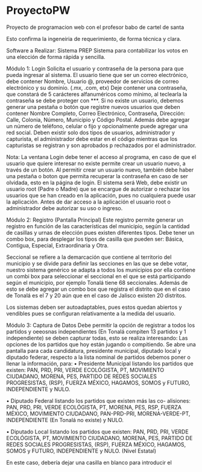 # ProyectoPW
Proyecto de programacion web con el profesor babo de cartel de santa 

Esto confirma la ingeneiria de requerimiento, de forma técnica y clara.

Software a Realizar: Sistema PREP
Sistema para contabilizar los votos en una elección de forma rápida y sencilla. 

Módulo 1: Login 
Solicita el usuario y contraseña de la persona para que pueda ingresar al sistema. El usuario tiene que ser un correo electrónico, debe contener Nombre, Usuario @, proveedor de servicios de correo electrónico y su dominio. 
(.mx, .com, etx) Deje contener una contraseña, que constará de 5 carácteres alfanuméricos como mínimo, al teclearla la contraseña se debe proteger con ***. 
Si no existe un usuario, debemos generar una pestaña o botón que registre nuevos usuarios que deben contener Nombre Completo, Correo Electrónico, Contraseña, Dirección: Calle, Colonia, Número, Municipio y Código Postal. Además debe agregar un número de teléfono, celular o fijo y opcionalmente puede agregar una red social.
Deben existir solo dos tipos de usuarios, administrador y capturista, el administrador debe estar en el código mientras que los capturistas se registran y son aprobados p rechazados por el administrador. 

Nota: La ventana Login debe tener el acceso al programa, en caso de que el usuario que quiere interesar no existe permite crear un usuario nuevo, a través de un botón. Al permitir crear un usuario nuevo, también debe haber una pestaña o boton que permita recuperar la contraseña en caso de ser olvidada, esto en la página de login. 
El sistema será Web, debe existir un usuario root (Padre o Madre) que se encargue de autorizar o rechazar los usuarios que se han creado en la aplicación, pues no cualquiera puede usar la aplicación. Antes de dar acceso a la aplicación el usuario root o administrador debe autorizar su uso o ingreso. 

Módulo 2: Registro (Pantalla Principal) 
Este registro permite generar un registro en función de las características del municipio, según la cantidad de casillas y urnas de elección pues existen diferentes tipos. Debe tener un combo box, para desplegar los tipos de casilla que pueden ser: Básica, Contigua, Especial, Extraordinaria y Otra. 

Seccional se refiere a la demarcación que contiene al territorio del municipio y se divide para definir las secciones en las que se debe votar, nuestro sistema genérico se adapta a todos los municipios por ella contiene un combi box para seleccionar el seccional en el que se está participando según el municipio, por ejemplo Tonalá tiene 68 seccionales. Además de esto se debe agregar un combo box que registra el distrito que en el caso de Tonalá es el 7 y 20 aún que en el caso de Jalisco existen 20 distritos. 

 Los sistemas deben ser autoadaptables, pues estos quedan abiertos y vendibles pues se configuran relativamente a la medida del usuario. 

Módulo 3: Captura de Datos
Debe permitir la opción de registrar a todos los partidos y oeeosnas independientes (En Tonalá compiten 13 partidos y 1 independiente) se deben capturar todas, esto se realiza interesando: Las opciones de los partidos que hoy están jugando o compitiendo. Se abre una pantalla para cada candidatura, presidente municipal, diputado local y diputado federar, respecto a la lista nominal de partidos debemos poner o llenar la información, para: 
• Presidente Municipal listando los partidos que existen: PAN, PRD, PRI, VERDE ECOLÓGISTA, PT, MOVIMIENTO CIUDADANO, MORENA, PES, PARTIDO DE REDES SOCIALES PROGRESISTAS, (RSP), FUERZA MÉXICO, HAGAMOS, SOMOS y FUTURO, INDEPENDIENTE y NULO. 

• Diputado Federal listando los partidos que existen más las co- alisiones: 
PAN, PRD, PRI, VERDE ECOLÓGISTA, PT, MORENA, PES, RSP, FUERZA MÉXICO, MOVIMIENTO CIUDADANO, PAN-PRD-PRI, MORENA-VERDE-PT, INDEPENDIENTE (En Tonalá no existe) y NULO. 

• Diputado Local listando los partidos que existen: PAN, PRD, PRI, VERDE ECOLÓGISTA, PT, MOVIMIENTO CIUDADANO, MORENA, PES, PARTIDO DE REDES SOCIALES PROGRESISTAS, (RSP), FUERZA MÉXICO, HAGAMOS, SOMOS y FUTURO, INDEPENDIENTE y NULO. (Nivel Estatal) 


En este caso, debería dejar una casilla en blanco para introducir el
